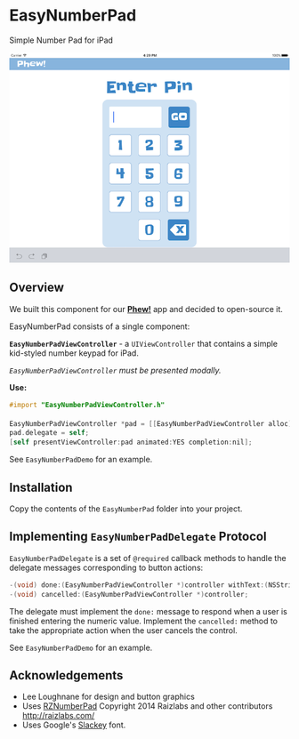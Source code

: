 # EasyNumberPad
Simple Number Pad for iPad


![ScreenShot](ScreenShot.png?raw=true "EasyNumberPad Screenshot")

Overview
------------------------
We built this component for our [**Phew!**](http://www.phew.co) app and decided to open-source it.

EasyNumberPad consists of a single component:
                            
**`EasyNumberPadViewController`** - a `UIViewController` that contains a simple kid-styled number keypad for iPad.

*`EasyNumberPadViewController` must be presented modally.*

**Use:**
```objective-c
#import "EasyNumberPadViewController.h"

EasyNumberPadViewController *pad = [[EasyNumberPadViewController alloc] init];
pad.delegate = self;
[self presentViewController:pad animated:YES completion:nil];
```

See `EasyNumberPadDemo` for an example.

Installation
------------------------

Copy the contents of the `EasyNumberPad` folder into your project.



Implementing `EasyNumberPadDelegate` Protocol
------------------------
`EasyNumberPadDelegate` is a set of `@required` callback methods to handle the delegate messages corresponding to button actions:

```objective-c
-(void) done:(EasyNumberPadViewController *)controller withText:(NSString *)text;
-(void) cancelled:(EasyNumberPadViewController *)controller;
```

The delegate must implement the `done:` message to respond when a user is finished entering the numeric value. 
Implement the `cancelled:` method to take the appropriate action when the user cancels the control.

See `EasyNumberPadDemo` for an example.

Acknowledgements
------------------------

* Lee Loughnane for design and button graphics
* Uses [RZNumberPad](https://github.com/Raizlabs/RZNumberPad/) Copyright 2014 Raizlabs and other contributors
   http://raizlabs.com/
* Uses Google's [Slackey](https://www.google.com/fonts/specimen/Slackey) font.
   
   
